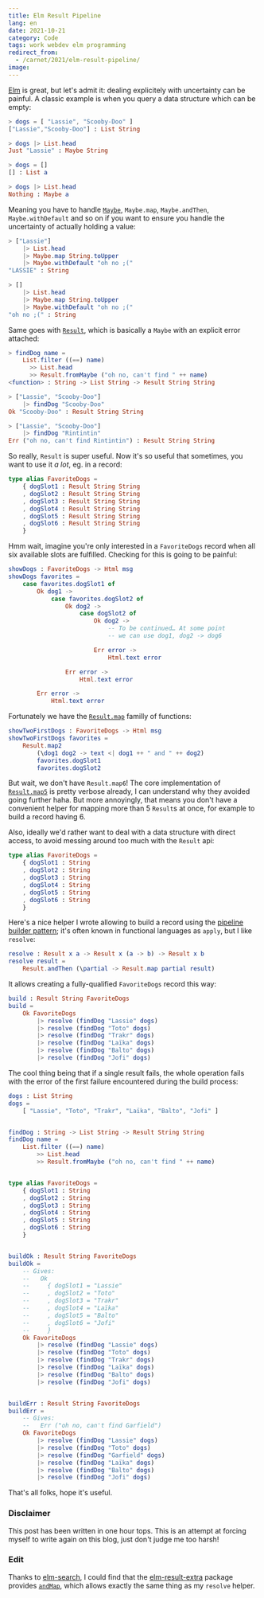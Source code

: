 ```yaml
---
title: Elm Result Pipeline
lang: en
date: 2021-10-21
category: Code
tags: work webdev elm programming
redirect_from:
  - /carnet/2021/elm-result-pipeline/
image:
---
```


[Elm](https://elm-lang.org/) is great, but let's admit it: dealing explicitely with uncertainty can be painful. A classic example is when you query a data structure which can be empty:

```elm
> dogs = [ "Lassie", "Scooby-Doo" ]
["Lassie","Scooby-Doo"] : List String

> dogs |> List.head
Just "Lassie" : Maybe String

> dogs = []
[] : List a

> dogs |> List.head
Nothing : Maybe a
```

Meaning you have to handle [`Maybe`](https://package.elm-lang.org/packages/elm/core/latest/Maybe), `Maybe.map`, `Maybe.andThen`, `Maybe.withDefault` and so on if you want to ensure you handle the uncertainty of actually holding a value:

```elm
> ["Lassie"]
    |> List.head
    |> Maybe.map String.toUpper
    |> Maybe.withDefault "oh no ;("
"LASSIE" : String

> []
    |> List.head
    |> Maybe.map String.toUpper
    |> Maybe.withDefault "oh no ;("
"oh no ;(" : String
```

Same goes with [`Result`](https://package.elm-lang.org/packages/elm/core/latest/Result), which is basically a `Maybe` with an explicit error attached:

```elm
> findDog name =
    List.filter ((==) name)
      >> List.head
      >> Result.fromMaybe ("oh no, can't find " ++ name)
<function> : String -> List String -> Result String String

> ["Lassie", "Scooby-Doo"]
    |> findDog "Scooby-Doo"
Ok "Scooby-Doo" : Result String String

> ["Lassie", "Scooby-Doo"]
    |> findDog "Rintintin"
Err ("oh no, can't find Rintintin") : Result String String
```

So really, `Result` is super useful. Now it's so useful that sometimes, you want to use it *a lot*, eg. in a record:

```elm
type alias FavoriteDogs =
    { dogSlot1 : Result String String
    , dogSlot2 : Result String String
    , dogSlot3 : Result String String
    , dogSlot4 : Result String String
    , dogSlot5 : Result String String
    , dogSlot6 : Result String String
    }
```

Hmm wait, imagine you're only interested in a `FavoriteDogs` record when all six available slots are fulfilled. Checking for this is going to be painful:

```elm
showDogs : FavoriteDogs -> Html msg
showDogs favorites =
    case favorites.dogSlot1 of
        Ok dog1 ->
            case favorites.dogSlot2 of
                Ok dog2 ->
                    case dogSlot2 of
                        Ok dog2 ->
                            -- To be continued… At some point
                            -- we can use dog1, dog2 -> dog6

                        Err error ->
                            Html.text error

                Err error ->
                    Html.text error

        Err error ->
            Html.text error
```

Fortunately we have the [`Result.map`](https://package.elm-lang.org/packages/elm/core/latest/Result#map) familly of functions:

```elm
showTwoFirstDogs : FavoriteDogs -> Html msg
showTwoFirstDogs favorites =
    Result.map2
        (\dog1 dog2 -> text <| dog1 ++ " and " ++ dog2)
        favorites.dogSlot1
        favorites.dogSlot2
```

But wait, we don't have `Result.map6`! The core implementation of [`Result.map5`](https://github.com/elm/core/blob/47ebbc97047d92baa72d877a478afaaea3aefce8/src/Result.elm#L143-L170) is pretty verbose already, I can understand why they avoided going further haha. But more annoyingly, that means you don't have a convenient helper for mapping more than 5 `Result`s at once, for example to build a record having 6.

Also, ideally we'd rather want to deal with a data structure with direct access, to avoid messing around too much with the `Result` api:

```elm
type alias FavoriteDogs =
    { dogSlot1 : String
    , dogSlot2 : String
    , dogSlot3 : String
    , dogSlot4 : String
    , dogSlot5 : String
    , dogSlot6 : String
    }
```

Here's a nice helper I wrote allowing to build a record using the [pipeline builder pattern](https://sporto.github.io/elm-patterns/advanced/pipeline-builder.html); it's often known in functional languages as `apply`, but I like `resolve`:


```elm
resolve : Result x a -> Result x (a -> b) -> Result x b
resolve result =
    Result.andThen (\partial -> Result.map partial result)
```

It allows creating a fully-qualified `FavoriteDogs` record this way:

```elm
build : Result String FavoriteDogs
build =
    Ok FavoriteDogs
        |> resolve (findDog "Lassie" dogs)
        |> resolve (findDog "Toto" dogs)
        |> resolve (findDog "Trakr" dogs)
        |> resolve (findDog "Laïka" dogs)
        |> resolve (findDog "Balto" dogs)
        |> resolve (findDog "Jofi" dogs)
```

The cool thing being that if a single result fails, the whole operation fails with the error of the first failure encountered during the build process:

```elm
dogs : List String
dogs =
    [ "Lassie", "Toto", "Trakr", "Laïka", "Balto", "Jofi" ]


findDog : String -> List String -> Result String String
findDog name =
    List.filter ((==) name)
        >> List.head
        >> Result.fromMaybe ("oh no, can't find " ++ name)


type alias FavoriteDogs =
    { dogSlot1 : String
    , dogSlot2 : String
    , dogSlot3 : String
    , dogSlot4 : String
    , dogSlot5 : String
    , dogSlot6 : String
    }


buildOk : Result String FavoriteDogs
buildOk =
    -- Gives:
    --   Ok
    --     { dogSlot1 = "Lassie"
    --     , dogSlot2 = "Toto"
    --     , dogSlot3 = "Trakr"
    --     , dogSlot4 = "Laïka"
    --     , dogSlot5 = "Balto"
    --     , dogSlot6 = "Jofi"
    --     }
    Ok FavoriteDogs
        |> resolve (findDog "Lassie" dogs)
        |> resolve (findDog "Toto" dogs)
        |> resolve (findDog "Trakr" dogs)
        |> resolve (findDog "Laïka" dogs)
        |> resolve (findDog "Balto" dogs)
        |> resolve (findDog "Jofi" dogs)


buildErr : Result String FavoriteDogs
buildErr =
    -- Gives:
    --   Err ("oh no, can't find Garfield")
    Ok FavoriteDogs
        |> resolve (findDog "Lassie" dogs)
        |> resolve (findDog "Toto" dogs)
        |> resolve (findDog "Garfield" dogs)
        |> resolve (findDog "Laïka" dogs)
        |> resolve (findDog "Balto" dogs)
        |> resolve (findDog "Jofi" dogs)
```

That's all folks, hope it's useful.

### Disclaimer

This post has been written in one hour tops. This is an attempt at forcing myself to write again on this blog, just don't judge me too harsh!

### Edit

Thanks to [elm-search](https://klaftertief.github.io/elm-search/?q=Result%20x%20a%20-%3E%20Result%20x%20(a%20-%3E%20b)%20-%3E%20Result%20x%20b), I could find that the [elm-result-extra](https://package.elm-lang.org/packages/elm-community/result-extra/latest) package provides [`andMap`](https://package.elm-lang.org/packages/elm-community/result-extra/latest/Result-Extra#andMap), which allows exactly the same thing as my `resolve` helper.
